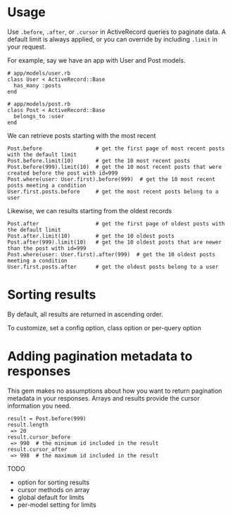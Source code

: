 # Usage

Use `.before`, `.after`, or `.cursor` in ActiveRecord queries to paginate data. A default limit is always applied, or you can override by including `.limit` in your request.

For example, say we have an app with User and Post models.

```
# app/models/user.rb
class User < ActiveRecord::Base
  has_many :posts
end

# app/models/post.rb
class Post < ActiveRecord::Base
  belongs_to :user
end
```

We can retrieve posts starting with the most recent

```
Post.before                 # get the first page of most recent posts with the default limit
Post.before.limit(10)       # get the 10 most recent posts
Post.before(999).limit(10)  # get the 10 most recent posts that were created before the post with id=999
Post.where(user: User.first).before(999)  # get the 10 most recent posts meeting a condition
User.first.posts.before     # get the most recent posts belong to a user
```


Likewise, we can results starting from the oldest records

```
Post.after                  # get the first page of oldest posts with the default limit
Post.after.limit(10)        # get the 10 oldest posts
Post.after(999).limit(10)   # get the 10 oldest posts that are newer than the post with id=999
Post.where(user: User.first).after(999)  # get the 10 oldest posts meeting a condition
User.first.posts.after      # get the oldest posts belong to a user
```

# Sorting results

By default, all results are returned in ascending order. 


To customize, set a config option, class option or per-query option


# Adding pagination metadata to responses

This gem makes no assumptions about how you want to return pagination metadata in your responses. Arrays and results provide the cursor information you need. 

```
result = Post.before(999)
result.length
 => 20
result.cursor_before
 => 990  # the minimum id included in the result
result.cursor_after
 => 998  # the maximum id included in the result
```

TODO
* option for sorting results
* cursor methods on array
* global default for limits
* per-model setting for limits
